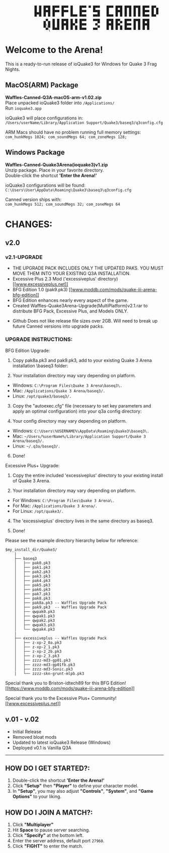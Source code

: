 ```
             █ █ █▀█ █▀▀ █▀▀ █   █▀▀ ▀ █▀▀   █▀▀ █▀█ █▀█ █▀█ █▀▀ █▀▄
             █▄█ █▀█ █▀▀ █▀▀ █   █▀▀   ▀▀█   █   █▀█ █ █ █ █ █▀▀ █ █
             ▀ ▀ ▀ ▀ ▀   ▀   ▀▀▀ ▀▀▀   ▀▀▀   ▀▀▀ ▀ ▀ ▀ ▀ ▀ ▀ ▀▀▀ ▀▀ 
                 ▄▀▄ █ █ █▀█ █ █ █▀▀   ▀▀█   █▀█ █▀▄ █▀▀ █▀█ █▀█
                 █\█ █ █ █▀█ █▀▄ █▀▀    ▀▄   █▀█ █▀▄ █▀▀ █ █ █▀█
                  ▀\ ▀▀▀ ▀ ▀ ▀ ▀ ▀▀▀   ▀▀    ▀ ▀ ▀ ▀ ▀▀▀ ▀ ▀ ▀ ▀
```
# Welcome to the Arena!

This is a ready-to-run release of ioQuake3 for Windows for Quake 3 Frag Nights.

## MacOS(ARM) Package
**Waffles-Canned-Q3A-macOS-arm-v1.02.zip**  
Place unpacked ioQuake3 folder into `/Applications/`  
Run `ioquake3.app`

ioQuake3 will place configurations in:  
`/Users/userName/Library/Application Support/Quake3/baseq3/q3config.cfg`

ARM Macs should have no problem running full memory settings:  
`com_hunkMegs 1024; com_soundMegs 64; com_zoneMegs 128;`

## Windows Package
**Waffles-Canned-Quake3Arena(ioquake3)v1.zip**  
Unzip package. Place in your favorite directory.  
Double-click the shortcut **'Enter the Arena!'**

ioQuake3 configurations will be found:  
`C:\Users\User\AppData\Roaming\Quake3\baseq3\q3config.cfg`

Canned version ships with:  
`com_hunkMegs 512; com_soundMegs 32; com_zoneMegs 64`

# CHANGES:

## v2.0
### v2.1-UPGRADE
+ THE UPGRADE PACK INCLUDES ONLY THE UPDATED PAKS. YOU MUST MOVE THEM INTO YOUR EXISTING Q3A INSTALLATION.
+ Excessive Plus 2.3 Mod ('excessiveplus' directory) [[www.excessiveplus.net]]
+ BFG Edition 1.0 (pak9.pk3) [[www.moddb.com/mods/quake-iii-arena-bfg-edition]]
+ BFG Edition enhances nearly every aspect of the game.
+ Created Waffles-Quake3Arena-Upgrade(MultiPlatform)v2.1.rar to distribute BFG Pack, Excessive Plus, and Models ONLY.
  
- Github Does not like release file sizes over 2GB. Will need to break up future Canned versions into upgrade packs.


### UPGRADE INSTRUCTIONS:

BFG Edition Upgrade:
1. Copy pak8a.pk3 and pak9.pk3, add to your existing Quake 3 Arena installation \baseq3 folder:

2. Your installation directory may vary depending on platform.
+ Windows: `C:\Program Files\Quake 3 Arena\baseq3\.`
+ Mac: `/Applications/Quake 3 Arena/baseq3/.`
+ Linux: `/opt/quake3/baseq3/.`

3. Copy the "autoexec.cfg" file (necessary to set key parameters and apply an optimal configuration) into your q3a config directory:

4. Your config directory may vary depending on platform.
  + Windows: `C:\Users\%USERNAME%\AppData\Roaming\Quake3\baseq3\.`
  + Mac: `~/Users/%userName%/Library/Application Support/Quake 3 Arena/baseq3/.`
  + Linux: `~/.q3a/baseq3/.`

6. Done!

Excessive Plus+ Upgrade:
1. Copy the entire included 'excessiveplus' directory to your existing install of Quake 3 Arena.

2. Your installation directory may vary depending on platform.
  + For Windows: `C:\Program Files\Quake 3 Arena\.`
  + For Mac: `/Applications/Quake 3 Arena/.`
  + For Linux: `/opt/quake3/.`

4. The 'excessiveplus' directory lives in the same directory as baseq3.

6. Done!

Please see the example directory hierarchy below for reference:
```
$my_install_dir/Quake3/
	|
	├── baseq3
	│   ├── pak0.pk3
	│   ├── pak1.pk3
	│   ├── pak2.pk3
	│   ├── pak3.pk3
	│   ├── pak4.pk3  
	│   ├── pak5.pk3
	│   ├── pak6.pk3
	│   ├── pak7.pk3
	│   ├── pak8.pk3
	│   ├── pak8a.pk3 -- Waffles Upgrade Pack 
	│   ├── pak9.pk3  -- Waffles Upgrade Pack 
	│   ├── qwpak0.pk3
	│   ├── qwpak1.pk3
	│   ├── qwpak2.pk3
	│   ├── qwpak3.pk3
	│   └── qwpak4.pk3
	|
	├── excessiveplus -- Waffles Upgrade Pack
	│   ├── z-xp-2_0a.pk3
	│   ├── z-xp-2_1.pk3
	│   ├── z-xp-2_2b.pk3
	│   ├── z-xp-2_3.pk3
	│   ├── zzzz-md3-gp01.pk3
	│   ├── zzzz-md3-gp01fb.pk3
	│   ├── zzzz-md3-Sonic.pk3
	|   └── zzzz-skn-grunt-mlpb.pk3

```

Special thank you to Briston-idtech89 for this BFG Edition!
[[https://www.moddb.com/mods/quake-iii-arena-bfg-edition]]

Special thank you to the Excessive Plus+ Community!
[[www.excessiveplus.net]]


## v.01 - v.02
- Initial Release
- Removed bloat mods
- Updated to latest ioQuake3 Release (Windows)
- Deployed v0.1 is Vanilla Q3A

---

## HOW DO I GET STARTED?:
1. Double-click the shortcut **'Enter the Arena!'**
2. Click **"Setup"** then **"Player"** to define your character model.
3. In **"Setup"**, you may also adjust **"Controls"**, **"System"**, and **"Game Options"** to your liking.

## HOW DO I JOIN A MATCH?:
1. Click **"Multiplayer"**
2. Hit **Space** to pause server searching.
3. Click **"Specify"** at the bottom left.
4. Enter the server address, default port `27960`.
5. Click **"FIGHT"** to enter the match.
